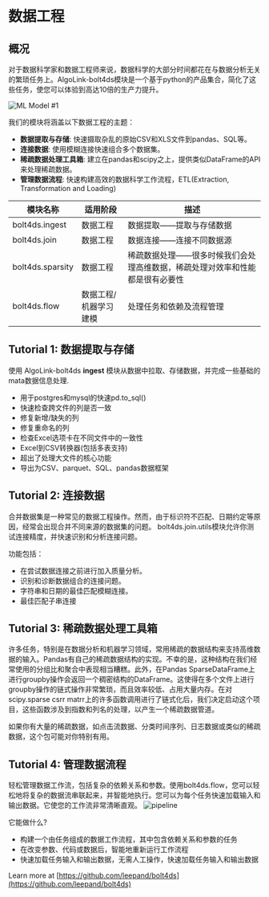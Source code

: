 # 数据工程

## 概况
对于数据科学家和数据工程师来说，数据科学的大部分时间都花在与数据分析无关的繁琐任务上。AlgoLink-bolt4ds模块是一个基于python的产品集合，简化了这些任务，使您可以体验到高达10倍的生产力提升。


![ML Model #1](../assets/images/how-to/ML-Code.png)

我们的模块将涵盖以下数据工程的主题：

* **数据提取与存储**: 快速摄取杂乱的原始CSV和XLS文件到pandas、SQL等。
* **连接数据**: 使用模糊连接快速组合多个数据集。
* **稀疏数据处理工具箱**: 建立在pandas和scipy之上，提供类似DataFrame的API来处理稀疏数据。
* **管理数据流程**: 快速构建高效的数据科学工作流程，ETL(Extraction, Transformation and Loading)

| 模块名称    | 适用阶段 | 描述  |
|------------|-----------------| ------------------|
| bolt4ds.ingest     | 数据工程           | 数据提取——提取与存储数据       |
| bolt4ds.join       | 数据工程            | 数据连接——连接不同数据源                              |
| bolt4ds.sparsity      | 数据工程       | 稀疏数据处理——很多时候我们会处理高维数据，稀疏处理对效率和性能都是很有必要性                        |
| bolt4ds.flow      | 数据工程/机器学习建模      | 处理任务和依赖及流程管理                        |


## Tutorial 1: 数据提取与存储
使用 AlgoLink-bolt4ds **ingest** 模块从数据中拉取、存储数据，并完成一些基础的mata数据信息处理. 

* 用于postgres和mysql的快速pd.to_sql()
* 快速检查跨文件的列是否一致
* 修复新增/缺失的列
* 修复重命名的列
* 检查Excel选项卡在不同文件中的一致性
* Excel到CSV转换器(包括多表支持)
* 超出了处理大文件的核心功能
* 导出为CSV、parquet、SQL、pandas数据框架


## Tutorial 2: 连接数据
合并数据集是一种常见的数据工程操作。然而，由于标识符不匹配、日期约定等原因，经常会出现合并不同来源的数据集的问题。
bolt4ds.join.utils模块允许你测试连接精度，并快速识别和分析连接问题。

功能包括：

* 在尝试数据连接之前进行加入质量分析。
* 识别和诊断数据组合的连接问题。
* 字符串和日期的最佳匹配模糊连接。
* 最佳匹配子串连接



## Tutorial 3: 稀疏数据处理工具箱 
许多任务，特别是在数据分析和机器学习领域，常用稀疏的数据结构来支持高维数据的输入。Pandas有自己的稀疏数据结构的实现。不幸的是，这种结构在我们经常使用的分组比和聚合中表现相当糟糕。此外，在Pandas SparseDataFrame上进行groupby操作会返回一个稠密结构的DataFrame。这使得在多个文件上进行groupby操作的链式操作非常繁琐，而且效率较低、占用大量内存。在对scipy.sparse csrr matrr上的许多函数调用进行了链式化后，我们决定启动这个项目，这些函数涉及到指数和列名的处理，以产生一个稀疏数据管道。

如果你有大量的稀疏数据，如点击流数据、分类时间序列、日志数据或类似的稀疏数据，这个包可能对你特别有用。

## Tutorial 4: 管理数据流程
轻松管理数据工作流，包括复杂的依赖关系和参数。使用bolt4ds.flow，您可以轻松地将复杂的数据流串联起来，并智能地执行。您可以为每个任务快速加载输入和输出数据。它使您的工作流非常清晰直观。
![pipeline](../assets/images/how-to/pipelines.jpg)

它能做什么?

* 构建一个由任务组成的数据工作流程，其中包含依赖关系和参数的任务
* 在改变参数、代码或数据后，智能地重新运行工作流程
* 快速加载任务输入和输出数据，无需人工操作，快速加载任务输入和输出数据

Learn more at [https://github.com/leepand/bolt4ds](https://github.com/leepand/bolt4ds)

